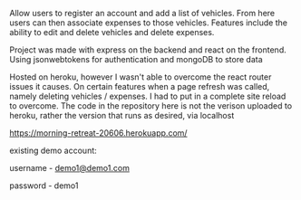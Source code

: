 Allow users to register an account and add a list of vehicles. From here users can then associate expenses to those vehicles. Features include the ability to edit and delete vehicles and delete expenses. 

Project was made with express on the backend and react on the frontend. Using jsonwebtokens for authentication and mongoDB to store data



Hosted on heroku, however I wasn't able to overcome the react router issues it causes. On certain features when a page refresh was called, namely deleting vehicles / expenses. I had to put in a complete site reload to overcome. The code in the repository here is not the verison uploaded to heroku, rather the version that runs as desired, via localhost


https://morning-retreat-20606.herokuapp.com/



existing demo account:

username - demo1@demo1.com 

password - demo1
